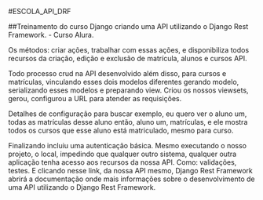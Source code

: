 #ESCOLA_API_DRF

##Treinamento do curso Django criando uma API utilizando o Django Rest Framework. - Curso Alura.

Os métodos: criar ações, trabalhar com essas ações, e disponibiliza todos recursos da criação, edição e exclusão de matrícula, alunos e cursos API.

Todo processo crud na API desenvolvido além disso, para cursos e matrículas, vinculando esses dois modelos diferentes gerando modelo, serializando esses modelos e preparando view.
Criou os nossos viewsets, gerou, configurou a URL para atender as requisições.

Detalhes de configuração para buscar exemplo, eu quero ver o aluno um, todas as matrículas desse aluno então, aluno um, matrículas, e ele mostra todos os cursos que esse aluno está matriculado, mesmo para curso.

Finalizando  incluiu uma autenticação básica. Mesmo executando o nosso projeto, o local, impedindo que qualquer outro sistema, qualquer outra aplicação tenha acesso aos recursos da nossa API.
Como: validações, testes. E clicando nesse link, da nossa API mesmo, Django Rest Framework abrirá a documentação  onde mais informações sobre o desenvolvimento de uma API utilizando o Django Rest Framework.

